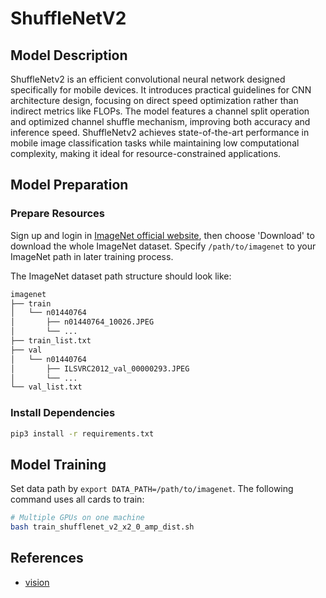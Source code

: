 # ShuffleNetV2

## Model Description

ShuffleNetv2 is an efficient convolutional neural network designed specifically for mobile devices. It introduces
practical guidelines for CNN architecture design, focusing on direct speed optimization rather than indirect metrics
like FLOPs. The model features a channel split operation and optimized channel shuffle mechanism, improving both
accuracy and inference speed. ShuffleNetv2 achieves state-of-the-art performance in mobile image classification tasks
while maintaining low computational complexity, making it ideal for resource-constrained applications.

## Model Preparation

### Prepare Resources

Sign up and login in [ImageNet official website](https://www.image-net.org/index.php), then choose 'Download' to
download the whole ImageNet dataset. Specify `/path/to/imagenet` to your ImageNet path in later training process.

The ImageNet dataset path structure should look like:

```bash
imagenet
├── train
│   └── n01440764
│       ├── n01440764_10026.JPEG
│       └── ...
├── train_list.txt
├── val
│   └── n01440764
│       ├── ILSVRC2012_val_00000293.JPEG
│       └── ...
└── val_list.txt
```

### Install Dependencies

```bash
pip3 install -r requirements.txt
```

## Model Training

Set data path by `export DATA_PATH=/path/to/imagenet`. The following command uses all cards to train:

```bash
# Multiple GPUs on one machine
bash train_shufflenet_v2_x2_0_amp_dist.sh
```

## References

- [vision](https://github.com/pytorch/vision/tree/main/references/classification#shufflenet-v2)
